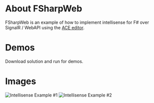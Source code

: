 # About FSharpWeb
FSharpWeb is an example of how to implement intellisense for F# over SignalR / WebAPI using the [ACE editor](http://ace.c9.io/).

# Demos
Download solution and run for demos.

# Images
![Intellisense Example #1](https://raw.github.com/BayardRock/FSharpWebIntellisense/master/docs/files/img/intellisense1.png "Intellisense Example #1")
![Intellisense Example #2](https://raw.github.com/BayardRock/FSharpWebIntellisense/master/docs/files/img/intellisense2.png "Intellisense Example #2")